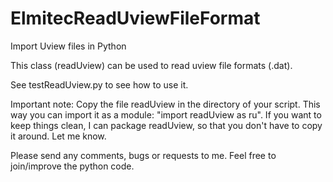 # ElmitecReadUviewFileFormat
Import Uview files in Python

This class (readUview) can be used to read uview file formats (.dat).

See testReadUview.py to see how to use it.

Important note:
Copy the file readUview in the directory of your script. This way you can import it as a module: "import readUview as ru".
If you want to keep things clean, I can package readUview, so that you don't have to copy it around. Let me know.

Please send any comments, bugs or requests to me. Feel free to join/improve the python code.
